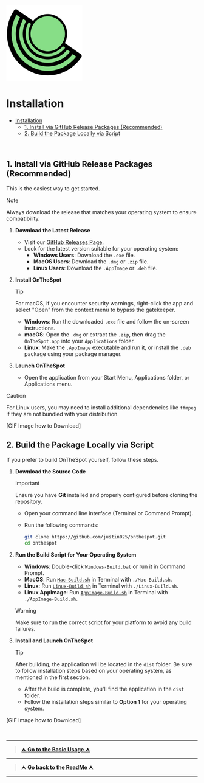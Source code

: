 <picture>
  <source media="(prefers-color-scheme: dark)" srcset="../assets/01_Logo/Project-Logo.png">
  <source media="(prefers-color-scheme: light)" srcset="../assets/01_Logo/Project-Logo.png">
  <img src="../assets/01_Logo/Project-Logo.png" alt="Logo of OnTheSpot" width="200">
</picture>

<br>

# Installation

- [Installation](#installation)
  - [1. Install via GitHub Release Packages (Recommended)](#1-install-via-github-release-packages-recommended)
  - [2. Build the Package Locally via Script](#2-build-the-package-locally-via-script)

<br>

## 1. Install via GitHub Release Packages (Recommended)

This is the easiest way to get started.

> [!NOTE]
> Always download the release that matches your operating system to ensure compatibility.

1. **Download the Latest Release**

   - Visit our [GitHub Releases Page](https://github.com/justin025/onthespot/releases).
   - Look for the latest version suitable for your operating system:
     - **Windows Users**: Download the `.exe` file.
     - **MacOS Users**: Download the `.dmg` or `.zip` file.
     - **Linux Users**: Download the `.AppImage` or `.deb` file.

2. **Install OnTheSpot**

   > [!TIP]
   > For macOS, if you encounter security warnings, right-click the app and select "Open" from the context menu to bypass the gatekeeper.

   - **Windows**: Run the downloaded `.exe` file and follow the on-screen instructions.
   - **macOS**: Open the `.dmg` or extract the `.zip`, then drag the `OnTheSpot.app` into your `Applications` folder.
   - **Linux**: Make the `.AppImage` executable and run it, or install the `.deb` package using your package manager.

3. **Launch OnTheSpot**

   - Open the application from your Start Menu, Applications folder, or Applications menu.

> [!CAUTION]
> For Linux users, you may need to install additional dependencies like `ffmpeg` if they are not bundled with your distribution.

[GIF Image how to Download]

## 2. Build the Package Locally via Script

If you prefer to build OnTheSpot yourself, follow these steps.

1. **Download the Source Code**

   > [!IMPORTANT]
   > Ensure you have **Git** installed and properly configured before cloning the repository.

   - Open your command line interface (Terminal or Command Prompt).
   - Run the following commands:

     ```bash
     git clone https://github.com/justin025/onthespot.git
     cd onthespot
     ```

2. **Run the Build Script for Your Operating System**

   - **Windows**: Double-click [`Windows-Build.bat`](scripts/Windows-Build.bat) or run it in Command Prompt.
   - **MacOS**: Run [`Mac-Build.sh`](scripts/Mac-Build.sh) in Terminal with `./Mac-Build.sh`.
   - **Linux**: Run [`Linux-Build.sh`](scripts/Linux-Build.sh) in Terminal with `./Linux-Build.sh`.
   - **Linux AppImage**: Run [`AppImage-Build.sh`](scripts/AppImage-Build.sh) in Terminal with `./AppImage-Build.sh`.

   > [!WARNING]
   > Make sure to run the correct script for your platform to avoid any build failures.

3. **Install and Launch OnTheSpot**

   > [!TIP]
   > After building, the application will be located in the `dist` folder. Be sure to follow installation steps based on your operating system, as mentioned in the first section.

   - After the build is complete, you'll find the application in the `dist` folder.
   - Follow the installation steps similar to **Option 1** for your operating system.

[GIF Image how to Download]

<br>

---

> [⮝ **Go to the Basic Usage** ⮝](Basic-Usage.md)

---

> [⮝ **Go back to the ReadMe** ⮝](../)

---
